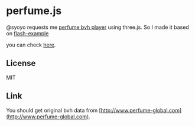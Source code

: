 # perfume.js

@syoyo requests me [perfume bvh player](http://perfume-dev.github.com/) using three.js. So I made it based on [flash-example](https://github.com/perfume-dev/example-flash)

you can check [here](http://ando-takahiro.github.com/perfume.js/).

## License

MIT

## Link

You should get original bvh data from [http://www.perfume-global.com](http://www.perfume-global.com).